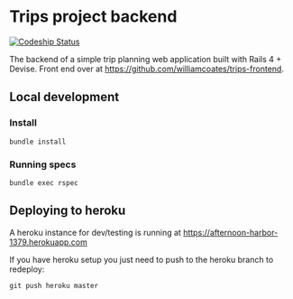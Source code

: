 # Trips project backend

[ ![Codeship Status](https://codeship.com/projects/70c0b520-567b-0133-5c51-5ebc52a48109/status?branch=master)](https://codeship.com/projects/109381)

The backend of a simple trip planning web application built with Rails 4 + Devise. Front end over at https://github.com/williamcoates/trips-frontend. 

## Local development

### Install

    bundle install

### Running specs

    bundle exec rspec

## Deploying to heroku

A heroku instance for dev/testing is running at https://afternoon-harbor-1379.herokuapp.com

If you have heroku setup you just need to push to the heroku branch to redeploy:

    git push heroku master
